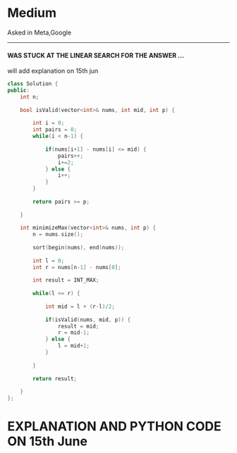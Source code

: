 # Medium
Asked in Meta,Google

---

#### WAS STUCK AT THE LINEAR SEARCH FOR THE ANSWER ...
will add explanation on 15th jun

```cpp
class Solution {
public:
    int n;
    
    bool isValid(vector<int>& nums, int mid, int p) {
        
        int i = 0;
        int pairs = 0;
        while(i < n-1) {
            
            if(nums[i+1] - nums[i] <= mid) {
                pairs++;
                i+=2;
            } else {
                i++;
            }
        }
        
        return pairs >= p;
        
    }
    
    int minimizeMax(vector<int>& nums, int p) {
        n = nums.size();
        
        sort(begin(nums), end(nums));
        
        int l = 0;
        int r = nums[n-1] - nums[0];
        
        int result = INT_MAX;
        
        while(l <= r) {
            
            int mid = l + (r-l)/2;
            
            if(isValid(nums, mid, p)) {
                result = mid;
                r = mid-1;
            } else {
                l = mid+1;
            }
            
        }
        
        return result;
        
    }
};
```



# EXPLANATION AND PYTHON CODE ON 15th June
